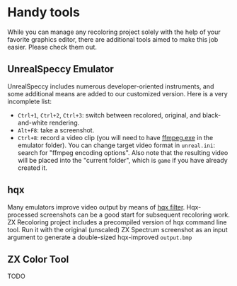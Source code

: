 # Handy tools

While you can manage any recoloring project solely with the help of your favorite graphics editor, there are additional tools aimed to make this job easier. Please check them out.

## UnrealSpeccy Emulator

UnrealSpeccy includes numerous developer-oriented instruments, and some additional means are added to our customized version. Here is a very incomplete list:

- `Ctrl+1`, `Ctrl+2`, `Ctrl+3`: switch between recolored, original, and black-and-white rendering.
- `Alt+F8`: take a screenshot.
- `Ctrl+8`: record a video clip (you will need to have [ffmpeg.exe](files/ffmpeg.zip) in the emulator folder). You can change target video format in `unreal.ini`: search for "ffmpeg encoding options". Also note that the resulting video will be placed into the "current folder", which is `game` if you have already created it.


## hqx

Many emulators improve video output by means of [hqx filter](https://en.wikipedia.org/wiki/Hqx). Hqx-processed screenshots can be a good start for subsequent recoloring work. ZX Recoloring project includes a precompiled version of hqx command line tool. Run it with the original (unscaled) ZX Spectrum screenshot as an input argument to generate a double-sized hqx-improved `output.bmp`

## ZX Color Tool

TODO
<!-- A simple auxiliary instrument called ZX Color Tool is designed to edit sprite pairs conveniently:


The main purpose of the tool is extraction of individual sprites out of a specifically marked-up image. It is quite hard to work with dozens of separate drawings. It is much easier to collect them into a single screen and to draw borders manually. Then ZX Color Tool will be able to save screen fragments as independent sprites automatically. Let's consider elements of the tool's main form:

The Load Image button loads an image with sprites for further processing. In ZX mode the tool doubles the size of the image before displaying it (assuming that a user wants to load a ZX Spectrum screenshot with original-sized sprites).
The button with an arrow (>) adds a new object to the objects collection. The object name should be specified in the textfield to the left of the button.
If a certain object is selected in the Objects list, the bounds of the corresponding screen sprite can be adjusted by left (left-up corner) and right (right-down corner) mouse clicks.
The work with objects list is performed with Del (delete object), New (clear objects list), Load (load another objects list) and Save (save objects list) buttons.
The Split button runs the process of sprites splitting. The ready images will be saved in the subfolder Output.
Since original ZX sprites are rescaled while displaying on the ZX Color Tool's main form, the same objects list can be used both for image with original sprites, and for image with thir recolored counterparts.

In general, the process of game modernization can look as follows:

Place all original Spectrum sprites into zx_game.bmp file.
Double the dimensions of this image and save it as pc_game.bmp.
Using ZX Color Tool, mark-up the original sprites of zx_game.bmp. The name of each object is reasonable to start with prefix zx_. The objects list should be saved in file zx_objects.txt.
Copy the contents of the file zx_objects.txt into the file pc_objects.txt. Edit the file pc_objects.txt by replacing all occurrences of the substring zx_ with the string pc_.
Update the sprites in the file pc_game.bmp.
Now it is possible to extract individual sprites from the collections using Split button.

While updating the graphics, it is neccessary to make sure that each new sprite covers its original counterpart completely. Otherwise some fragments of original sprites would be visible on the screen, too. It is generally not recommended to depart too much from the original palette of moving objects. If the system would be unable to find a sprite due to some reason (for example, if the sprite is heavily covered with other objects), the displayed original sprite would be not so noticeable.


-->